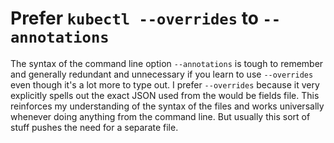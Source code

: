 # Prefer `kubectl --overrides` to `--annotations`

The syntax of the command line option `--annotations` is tough to
remember and generally redundant and unnecessary if you learn to use
`--overrides` even though it's a lot more to type out. I prefer
`--overrides` because it very explicitly spells out the exact JSON used
from the would be fields file. This reinforces my understanding of the
syntax of the files and works universally whenever doing anything from
the command line. But usually this sort of stuff pushes the need for
a separate file.

